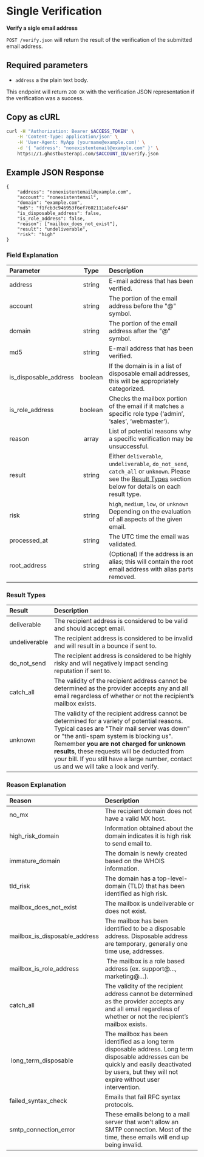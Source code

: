 # Single Verification

**Verify a sigle email address**

`POST /verify.json` will return the result of the verification of the submitted email address.

## Required parameters
* `address` a the plain text body.

This endpoint will return `200 OK` with the verification JSON representation if the verification was a success.

## Copy as cURL

```bash
curl -H "Authorization: Bearer $ACCESS_TOKEN" \
    -H 'Content-Type: application/json' \
    -H 'User-Agent: MyApp (yourname@example.com)' \
    -d '{ "address": "nonexistentemail@example.com" }' \
    https://1.ghostbusterapi.com/$ACCOUNT_ID/verify.json
```

## Example JSON Response

```jsonl
{
    "address": "nonexistentemail@example.com",
    "account": "nonexistentemail",
    "domain": "example.com",
    "md5": "f1fcb3c946953f6ef7602111a8efc4d4"
    "is_disposable_address": false,
    "is_role_address": false,
    "reason": ["mailbox_does_not_exist"],
    "result": "undeliverable",
    "risk": "high"
}
```

### Field Explanation

| Parameter | Type | Description |
| :--- | :---: | :--- |
| address | string | E-mail address that has been verified. |
| account | string | The portion of the email address before the "@" symbol. |
| domain | string | The portion of the email address after the "@" symbol. |
| md5 | string | E-mail address that has been verified. |
| is_disposable_address | boolean | If the domain is in a list of disposable email addresses, this will be appropriately categorized. |
| is_role_address | boolean | Checks the mailbox portion of the email if it matches a specific role type (‘admin’, ‘sales’, ‘webmaster’). |
| reason | array | List of potential reasons why a specific verification may be unsuccessful. |
| result | string | Either `deliverable`, `undeliverable`, `do_not_send`, `catch_all` or `unknown`. Please see the [Result Types](#result-types) section below for details on each result type. |
| risk | string | `high`, `medium`, `low`, or `unknown` Depending on the evaluation of all aspects of the given email. |
| processed_at | string | The UTC time the email was validated.
| root_address | string | (Optional) If the address is an alias; this will contain the root email address with alias parts removed. |


### Result Types

| Result | Description |
| :--- | :--- |
| deliverable | The recipient address is considered to be valid and should accept email. |
| undeliverable | The recipient address is considered to be invalid and will result in a bounce if sent to. |
| do_not_send | The recipient address is considered to be highly risky and will negatively impact sending reputation if sent to. |
| catch_all | The validity of the recipient address cannot be determined as the provider accepts any and all email regardless of whether or not the recipient’s mailbox exists.
| unknown | The validity of the recipient address cannot be determined for a variety of potential reasons. Typical cases are "Their mail server was down" or "the anti-spam system is blocking us". Remember **you are not charged for unknown results**, these requests will be deducted from your bill. If you still have a large number, contact us and we will take a look and verify.

### Reason Explanation

| Reason | Description |
| :--- | :--- |
| no_mx | The recipient domain does not have a valid MX host. |
| high_risk_domain | Information obtained about the domain indicates it is high risk to send email to. |
| immature_domain | The domain is newly created based on the WHOIS information. |
| tld_risk | The domain has a top-level-domain (TLD) that has been identified as high risk. |
| mailbox_does_not_exist | The mailbox is undeliverable or does not exist. |
| mailbox_is_disposable_address | The mailbox has been identified to be a disposable address. Disposable address are temporary, generally one time use, addresses. |
| mailbox_is_role_address | The mailbox is a role based address (ex. support@…, marketing@…). |
| catch_all | The validity of the recipient address cannot be determined as the provider accepts any and all email regardless of whether or not the recipient’s mailbox exists. |
| long_term_disposable | The mailbox has been identified as a long term disposable address. Long term disposable addresses can be quickly and easily deactivated by users, but they will not expire without user intervention. |
| failed_syntax_check | Emails that fail RFC syntax protocols. |
| smtp_connection_error | These emails belong to a mail server that won't allow an SMTP connection. Most of the time, these emails will end up being invalid. |



